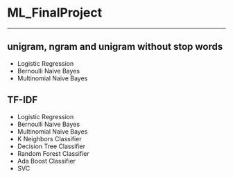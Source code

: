 # ML_FinalProject
---
## unigram, ngram and unigram without stop words
* Logistic Regression
* Bernoulli Naive Bayes 
* Multinomial Naive Bayes
## TF-IDF
* Logistic Regression
* Bernoulli Naive Bayes 
* Multinomial Naive Bayes
* K Neighbors Classifier
* Decision Tree Classifier 
* Random Forest Classifier
* Ada Boost Classifier
* SVC